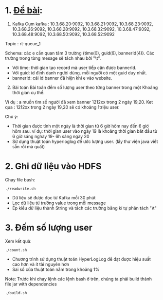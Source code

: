 # 1. [Đề bài](TaskKafka.txt):
1. Kafka
   Cụm kafka : 10.3.68.20:9092, 10.3.68.21:9092, 10.3.68.23:9092, 10.3.68.26:9092, 10.3.68.28:9092, 10.3.68.32:9092, 10.3.68.47:9092, 10.3.68.48:9092, 10.3.68.50:9092, 10.3.68.52:9092

Topic : rt-queue_1

Schema: các e cần quan tâm 3 trường {time(0), guid(6), bannerId(4)}. Các trường trong từng mesage sẽ tách nhau bởi "\t".

*   Với time: thời gian tạo record mà user tiếp cận được bannerId.
*   Với guid: id  định danh người dùng. mỗi người có một guid duy nhất.
*   bannerId: cái id banner đã hiện khi e vào website.
2. Bài toán
   Bài toán đếm số lượng user theo từng banner trong một Khoảng thời gian cụ thể.

Ví dụ : a muốn tìm số người đã xem banner 1212xx trong 2 ngày 19,20.
Ket qua : 1212xx trong 2 ngày 19,20 sẽ có khoảng 1triệu user.

Chú ý:
* Thời gian được tính một ngày là thời gian từ 6 giờ hôm nay đến 6 giờ hôm sau. ví dụ: thời gian user vào ngày 19 là khoảng thời gian bắt đầu từ 6 giờ sáng nghày 19- 6h sáng ngày 20
* Sừ dụng thuật toán hyperloglog để ước lượng user. (lấy thư viện java viết sẵn rồi mà quất)

# 2. Ghi dữ liệu vào HDFS
Chạy file bash:

```
./readwrite.sh
```

- Dữ liệu sẽ được đọc từ Kafka mỗi 30 phút
- Lọc dữ liệu từ trường value trong mỗi message
- Ép kiểu dữ liệu thành String và tách các trường bằng kí tự phân tách "\t"

# 3. Đếm số lượng user
Xem kết quả:

```
./count.sh
```

- Chương trình sử dụng thuật toán HyperLogLog để đạt được hiệu suất cao hơn và ít tài nguyên hơn
- Sai số của thuật toán nằm trong khoảng 1%


Note: Trước khi chạy lệnh các lệnh bash ở trên, chúng ta phải build thành file jar with dependencies
```
./build.sh
```